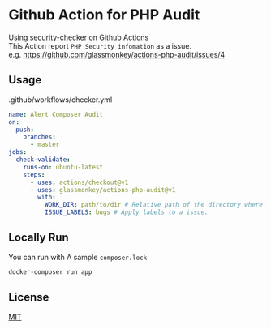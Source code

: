 #  Github Action for PHP Audit
Using [security-checker](https://github.com/sensiolabs/security-checker) on Github Actions  
This Action report `PHP Security infomation` as a issue.   
e.g. https://github.com/glassmonkey/actions-php-audit/issues/4

## Usage

.github/workflows/checker.yml
```yaml
name: Alert Composer Audit
on:
  push:
    branches:
      - master
jobs:
  check-validate:
    runs-on: ubuntu-latest
    steps:
      - uses: actions/checkout@v1
      - uses: glassmonkey/actions-php-audit@v1
        with:
          WORK_DIR: path/to/dir # Relative path of the directory where composer.lock exists
          ISSUE_LABELS: bugs # Apply labels to a issue. 
```

## Locally Run
You can run with A sample `composer.lock`
```bash
docker-composer run app
```

## License
[MIT](https://github.com/tcnksm/tool/blob/master/LICENCE)

